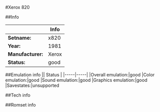 #Xerox 820

##Info

||Info|
|-----|-----|
|**Setname:**|x820
|**Year:**|1981
|**Manufacturer:**|Xerox
|**Status:**|good

##Emulation info
|| Status |
|-----|-----|
|Overall emulation:|good
|Color emulation:|good
|Sound emulation:|good
|Graphics emulation:|good
|Savestates:|unsupported

##Tech info

##Romset info

<!--- START OF EDITED COMMENT DO NOT TOUCH TEXT ABOVE-->
